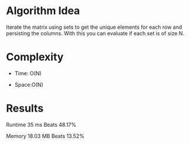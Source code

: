 # Algorithm Idea

Iterate the matrix using sets to get the unique elements for each row and persisting the columns. With this you can evaluate if each set is of size N.

# Complexity

- Time: O(N)

- Space:O(N)

# Results

Runtime
35
ms
Beats
48.17%

Memory
18.03
MB
Beats
13.52%